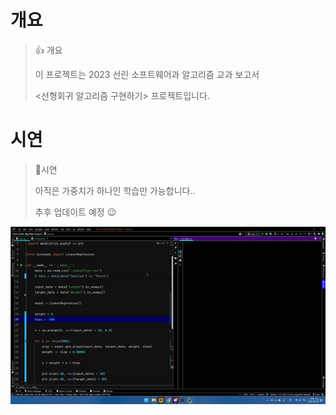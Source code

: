# 개요
> 👍 개요
>
> 이 프로젝트는 2023 선린 소프트웨어과 알고리즘 교과 보고서
> 
> <선형회귀 알고리즘 구현하기> 프로젝트입니다.

# 시연
> 📍시연
> 
> 아직은 가중치가 하나인 학습만 가능합니다..
>
> 추후 업데이트 예정 😉

![시연 이미지 - 가중치가 하나인 학습](./assets/exam-01.gif)